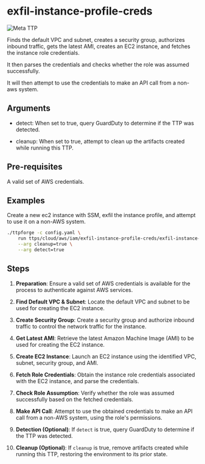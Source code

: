 # exfil-instance-profile-creds

![Meta TTP](https://img.shields.io/badge/Meta_TTP-blue)

Finds the default VPC and subnet, creates a security group,
authorizes inbound traffic, gets the latest AMI, creates an EC2 instance,
and fetches the instance role credentials.

It then parses the credentials and checks whether the role was
assumed successfully.

It will then attempt to use the credentials to make an API call from
a non-aws system.

## Arguments

- detect: When set to true, query GuardDuty to determine if the
  TTP was detected.

- cleanup: When set to true, attempt to clean up the artifacts created
  while running this TTP.

## Pre-requisites

A valid set of AWS credentials.

## Examples

Create a new ec2 instance with SSM, exfil the instance profile, and
attempt to use it on a non-AWS system.

```bash
./ttpforge -c config.yaml \
    run ttps/cloud/aws/iam/exfil-instance-profile-creds/exfil-instance-profile-creds.yaml \
    --arg cleanup=true \
    --arg detect=true
```

## Steps

1. **Preparation**: Ensure a valid set of AWS credentials is available for the
   process to authenticate against AWS services.

2. **Find Default VPC & Subnet**: Locate the default VPC and subnet to be used
   for creating the EC2 instance.

3. **Create Security Group**: Create a security group and authorize inbound
   traffic to control the network traffic for the instance.

4. **Get Latest AMI**: Retrieve the latest Amazon Machine Image (AMI) to be used
   for creating the EC2 instance.

5. **Create EC2 Instance**: Launch an EC2 instance using the identified VPC,
   subnet, security group, and AMI.

6. **Fetch Role Credentials**: Obtain the instance role credentials associated
   with the EC2 instance, and parse the credentials.

7. **Check Role Assumption**: Verify whether the role was assumed successfully
   based on the fetched credentials.

8. **Make API Call**: Attempt to use the obtained credentials to make an API
   call from a non-AWS system, using the role's permissions.

9. **Detection (Optional)**: If `detect` is true, query GuardDuty to determine
   if the TTP was detected.

10. **Cleanup (Optional)**: If `cleanup` is true, remove artifacts created while
    running this TTP, restoring the environment to its prior state.
